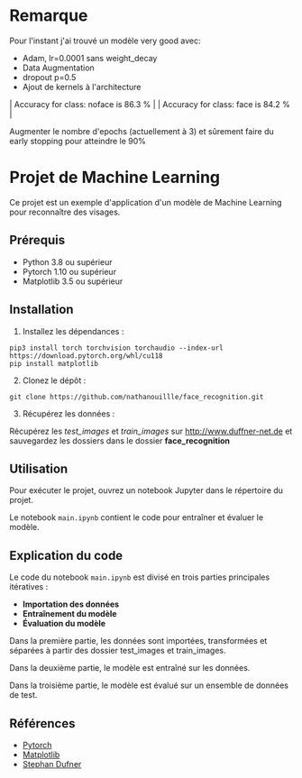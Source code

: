 # Remarque
Pour l'instant j'ai trouvé un modèle very good avec:
* Adam, lr=0.0001 sans weight_decay
* Data Augmentation
* dropout p=0.5
* Ajout de kernels à l'architecture


| Accuracy for class: noface is 86.3 % |
| Accuracy for class: face  is 84.2 % |


Augmenter le nombre d'epochs (actuellement à 3) et sûrement faire du early stopping pour atteindre le 90%

# Projet de Machine Learning

Ce projet est un exemple d'application d'un modèle de Machine Learning pour reconnaître des visages.

## Prérequis

* Python 3.8 ou supérieur
* Pytorch 1.10 ou supérieur
* Matplotlib 3.5 ou supérieur

## Installation

1. Installez les dépendances :

```
pip3 install torch torchvision torchaudio --index-url https://download.pytorch.org/whl/cu118
pip install matplotlib
```

2. Clonez le dépôt :

```
git clone https://github.com/nathanouillle/face_recognition.git
```

3. Récupérez les données :

Récupérez les *test_images* et *train_images* sur http://www.duffner-net.de et sauvegardez les dossiers dans le dossier **face_recognition**


## Utilisation

Pour exécuter le projet, ouvrez un notebook Jupyter dans le répertoire du projet.

Le notebook `main.ipynb` contient le code pour entraîner et évaluer le modèle.

## Explication du code

Le code du notebook `main.ipynb` est divisé en trois parties principales itératives :

* **Importation des données**
* **Entraînement du modèle**
* **Évaluation du modèle**

Dans la première partie, les données sont importées, transformées et séparées à partir des dossier test_images et train_images.

Dans la deuxième partie, le modèle est entraîné sur les données.

Dans la troisième partie, le modèle est évalué sur un ensemble de données de test.

## Références

* [Pytorch](https://pytorch.org/)
* [Matplotlib](https://matplotlib.org/)
* [Stephan Dufner](http://www.duffner-net.de)
